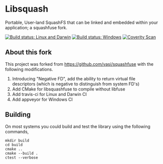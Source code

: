 # Libsquash

Portable, User-land SquashFS that can be linked and embedded within your application; a squashfuse fork.

[![Build status: Linux and Darwin](https://travis-ci.org/pmq20/libsquash.svg?branch=master)](https://travis-ci.org/pmq20/libsquash)
[![Build status: Windows](https://ci.appveyor.com/api/projects/status/abpql5aoghb2ei9d?svg=true)](https://ci.appveyor.com/project/pmq20/libsquash)
[![Coverity Scan](https://scan.coverity.com/projects/11025/badge.svg)](https://scan.coverity.com/projects/pmq20-libsquash)

## About this fork

This project was forked from https://github.com/vasi/squashfuse with the following modifications.

1. Introducing "Negative FD", add the ability to return virtual file descriptors (which is negative to distinguish from system FD's)
2. Add CMake for libsquashfuse to compile without libfuse
3. Add travis-ci for Linux and Darwin CI
4. Add appveyor for Windows CI

## Building

On most systems you could build and test the library using the following commands,

    mkdir build
    cd build
    cmake ..
    cmake --build .
    ctest --verbose
